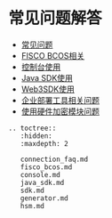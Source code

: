 # 常见问题解答

* [常见问题](./common_faq.md)
* [FISCO BCOS相关](./fisco_bcos.md)
* [控制台使用](./console.md)
* [Java SDK使用](./java_sdk.md)
* [Web3SDK使用](./sdk.md)
* [企业部署工具相关问题](./generator.md)
* [使用硬件加密模块问题](./hsm.md)

```eval_rst
.. toctree::
   :hidden:
   :maxdepth: 2

   connection_faq.md
   fisco_bcos.md
   console.md
   java_sdk.md
   sdk.md
   generator.md
   hsm.md
```

